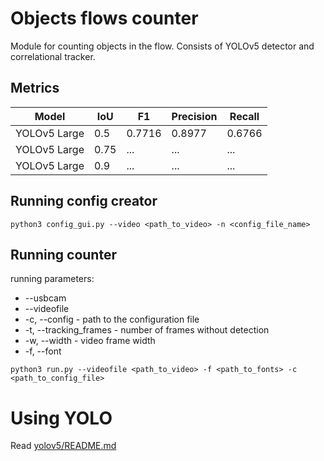 # Objects flows counter
Module for counting objects in the flow. Consists of YOLOv5 detector and correlational tracker.
## Metrics
|Model|IoU|F1|Precision|Recall|
|-----|---|--|---------|------|
|YOLOv5 Large|0.5|0.7716|0.8977|0.6766|
|YOLOv5 Large|0.75|...|...|...|
|YOLOv5 Large|0.9|...|...|...|

## Running config creator
```
python3 config_gui.py --video <path_to_video> -n <config_file_name>
```

## Running counter
running parameters:
- --usbcam
- --videofile
- -c, --config - path to the configuration file
- -t, --tracking_frames - number of frames without detection
- -w, --width - video frame width
- -f, --font
```
python3 run.py --videofile <path_to_video> -f <path_to_fonts> -c <path_to_config_file>
```

# Using YOLO
Read [yolov5/README.md](https://github.com/MLFreelib/cvflow/blob/objects-counter/objects-counter/yolov5/README.md)
